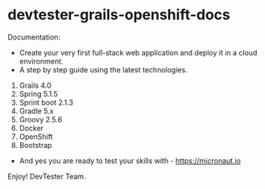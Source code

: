 # devtester-grails-openshift-docs
Documentation:

- Create your very first full-stack web application and deploy it in a cloud environment.
- A step by step guide using the latest technologies.

1. Grails 4.0
2. Spring 5.1.5
3. Sprint boot 2.1.3
2. Gradle 5.x
3. Groovy 2.5.6
4. Docker
5. OpenShift
6. Bootstrap

- And yes you are ready to test your skills with - https://micronaut.io

Enjoy!
DevTester Team.
